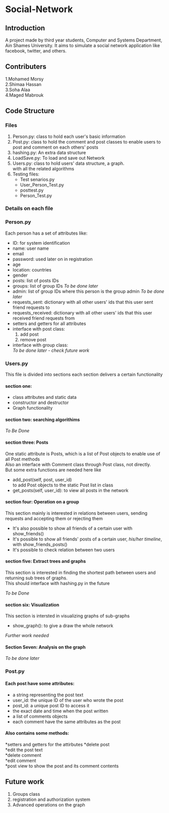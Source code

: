 # Social-Network
## Introduction
 A project made by third year students, Computer and Systems Department, Ain Shames University. It aims to simulate a social network application like facebook, twitter, and others.
## Contributers
1.Mohamed Morsy  
2.Shimaa Hassan  
3.Soha Alaa  
4.Maged Mabrouk  
## Code Structure
### Files
1. Person.py: class to hold each user's basic information
2. Post.py: class to hold the comment and post classes to enable users to post and comment on each others' posts
3. hashing.py: An extra data structure 
4. LoadSave.py: To load and save out Network
5. Users.py: class to hold users' data structure, a graph.  
with all the related algorithms
6. Testing files:  
    * Test senarios.py
    * User_Person_Test.py
    * posttest.py
    * Person_Test.py

### Details on each file
### Person.py
Each person has a set of attributes like:
* ID: for system identification
* name: user name 
* email
* password: used later on in registration
* age
* location: countries 
* gender
* posts: list of posts IDs
* groups: list of group IDs *To be done later*
* admin: list of group IDs where this person is the group admin *To be done later*
* requests_sent: dictionary with all other users' ids that this user sent friend requests to
* requests_received: dictionary with all other users' ids that this user received friend requests from
* setters and getters for all attributes
* interface with post class:
    1. add post
    2. remove post
* interface with group class:  
    *To be done later - check future work*


### Users.py
This file is divided into sections each section delivers a certain functionality
#### section one:  
* class attributes and static data 
* constructor and destructor
* Graph functionality 

#### section two: searching algorithims
 *To Be Done*

#### section three: Posts
One static attribute is Posts, which is a list of Post objects to enable use of all Post methods  
Also an interface with Comment class through Post class, not directly.  
But some extra functions are needed here like 
* add_post(self, post, user_id)  
   to add Post objects to the static Post list in class
* get_posts(self, user_id): to view all posts in the network

#### section four: Operation on a group
This section mainly is interested in relations between users, sending requests and accepting them or rejecting them  
* It's also possible to show all friends of a certain user with show_friends()  
* It's possible to show all friends' posts of a certain user, *his/her timeline*, with show_friends_posts()
* It's possible to check relation between two users

#### section five: Extract trees and graphs
This section is interested in finding the shortest path between users and returning sub trees of graphs.  
This should interface with hashing.py in the future  

*To be Done*
#### section six: Visualization
This section is intersted in visualizing graphs of sub-graphs
* show_graph(): to give a draw the whole network

*Further work needed*

####  Section Seven: Analysis on the graph
*To be done later*

### Post.py
#### Each post have some attributes:
* a string representing the post text  
* user_id: the unique ID of the user who wrote the post  
* post_id: a unique post ID to access it  
* the exact date and time when the post written  
* a list of comments objects
* each comment have the same attributes as the post  
#### Also contains some methods:  
*setters and getters for the attirbutes 
*delete post  
*edit the post text  
*delete comment  
*edit comment  
*post view to show the post and its comment contents 

### 
## Future work
1. Groups class
2. registration and authorization system
3. Advanced operations on the graph

